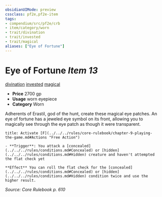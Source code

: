 ```yaml
---
obsidianUIMode: preview
cssclass: pf2e,pf2e-item
tags:
- compendium/src/pf2e/crb
- item/category/worn
- trait/divination
- trait/invested
- trait/magical
aliases: ["Eye of Fortune"]
---
```

# Eye of Fortune *Item 13*  
[divination](../../../rules/traits/divination.md)  [invested](../../../rules/traits/invested.md)  [magical](../../../rules/traits/magical.md)  

- **Price** 2700 gp
- **Usage** worn eyepiece
- **Category** Worn

Adherents of Erastil, god of the hunt, create these magical eye patches. An eye of fortune has a jeweled eye symbol on its front, allowing you to magically see through the eye patch as though it were transparent.

```ad-embed-ability
title: Activate [F](../../../rules/core-rulebook/chapter-9-playing-the-game.md#Actions "Free Action")

- **Trigger**: You attack a [concealed](../../../rules/conditions.md#Concealed) or [hidden](../../../rules/conditions.md#Hidden) creature and haven't attempted the flat check yet

**Effect** You can roll the flat check for the [concealed](../../../rules/conditions.md#Concealed) or [hidden](../../../rules/conditions.md#Hidden) condition twice and use the higher result.
```

*Source: Core Rulebook p. 610*
